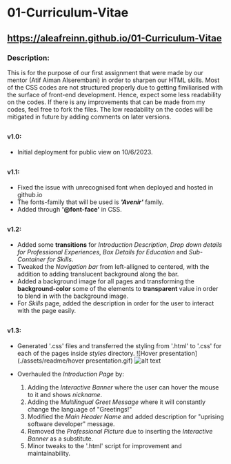 # 01-Curriculum-Vitae
## https://aleafreinn.github.io/01-Curriculum-Vitae

### Description:
This is for the purpose of our first assignment that were made by our mentor (Atif Aiman Alserembani) in order to sharpen our HTML skills.
Most of the CSS codes are not structured properly due to getting fimiliarised with the surface of front-end development.
Hence, expect some less readability on the codes. If there is any improvements that can be made from my codes, feel free to fork the files.
The low readability on the codes will be mitigated in future by adding comments on later versions.

##
#### v1.0:
- Initial deployment for public view on 10/6/2023.

##
#### v1.1:
- Fixed the issue with unrecognised font when deployed and hosted in github.io
- The fonts-family that will be used is ***'Avenir'*** family.
- Added through **'@font-face'** in CSS.

##
#### v1.2:
- Added some **transitions** for *Introduction Description*, *Drop down details for Professional Experiences*, *Box Details for Education* and *Sub-Container for Skills*.
- Tweaked the *Navigation bar* from left-alligned to centered, with the addition to adding translucent background along the bar.
- Added a background image for all pages and transforming the **background-color** some of the elements to **transparent** value in order to blend in with the background image.
- For *Skills* page, added the description in order for the user to interact with the page easily.

##
#### v1.3:
- Generated '.css' files and transferred the styling from '.html' to '.css' for each of the pages inside *styles* directory.
![Hover presentation](./assets/readme/hover presentation.gif) ![alt text](https://github.com/aleafreinn/01-Curriculum-Vitae/blob/main/)

- Overhauled the *Introduction Page* by:
	1. Adding the *Interactive Banner* where the user can hover the mouse to it and shows *nickname*.
	2. Adding the *Multilingual Greet Message* where it will constantly change the language of "Greetings!"
	3. Modified the *Main Header Name* and added description for "uprising software developer" message.
	4. Removed the *Professional Picture* due to inserting the *Interactive Banner* as a substitute.
	5. Minor tweaks to the '.html' script for improvement and maintainability.
 
